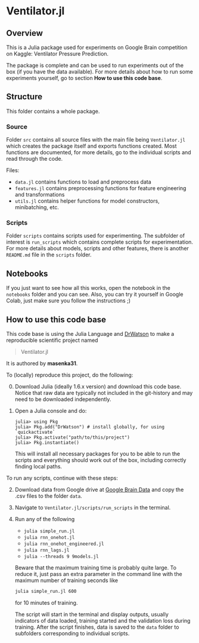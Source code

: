 # Ventilator.jl

## Overview

This is a Julia package used for experiments on Google Brain competition on Kaggle: Ventilator Pressure Prediction.

The package is complete and can be used to run experiments out of the box (if you have the data available). For more details about how to run some experiments yourself, go to section **How to use this code base**.

## Structure

This folder contains a whole package.

### Source

Folder `src` contains all source files with the main file being `Ventilator.jl` which creates the package itself and exports functions created. Most functions are documented, for more details, go to the individual scripts and read through the code.

Files:

- `data.jl` contains functions to load and preprocess data
- `features.jl` contains preprocessing functions for feature engineering and transformations
- `utils.jl` contains helper functions for model constructors, minibatching, etc.

### Scripts

Folder `scripts` contains scripts used for experimenting. The subfolder of interest is `run_scripts`  which contains complete scripts for experimentation. For more details about models, scripts and other features, there is another `README.md` file in the `scripts` folder.

## Notebooks

If you just want to see how all this works, open the notebook in the `notebooks` folder and you can see. Also, you can try it yourself in Google Colab, just make sure you follow the instructions ;)

## How to use this code base

This code base is using the Julia Language and [DrWatson](https://juliadynamics.github.io/DrWatson.jl/stable/)
to make a reproducible scientific project named
> Ventilator.jl

It is authored by **masenka31**.

To (locally) reproduce this project, do the following:

0. Download Julia (ideally 1.6.x version) and download this code base. Notice that raw data are typically not included in the
   git-history and may need to be downloaded independently.

1. Open a Julia console and do:
   ```
   julia> using Pkg
   julia> Pkg.add("DrWatson") # install globally, for using `quickactivate`
   julia> Pkg.activate("path/to/this/project")
   julia> Pkg.instantiate()
   ```

   This will install all necessary packages for you to be able to run the scripts and
   everything should work out of the box, including correctly finding local paths.

To run any scripts, continue with these steps:

2. Download data from Google drive at [Google Brain Data](https://drive.google.com/drive/folders/1oqn790bd8s0bDRE52vfhw1Z7ozeqt4-9?usp=sharing) and copy the .csv files to the folder `data`.

3. Navigate to `Ventilator.jl/scripts/run_scripts` in the terminal.

4. Run any of the following
   
   - `julia simple_run.jl`
   - `julia rnn_onehot.jl`
   - `julia rnn_onehot_engineered.jl`
   - `julia rnn_lags.jl`
   - `julia --threads 9 9models.jl`

   Beware that the maximum training time is probably quite large. To reduce it, just pass an extra parameter in the command line with the maximum number of training seconds like
   ```bash
   julia simple_run.jl 600
   ```
   for 10 minutes of training.

   The script will start in the terminal and display outputs, usually indicators of data loaded, training started and the validation loss during training. After the script finishes, data is saved to the `data` folder to subfolders corresponding to individual scripts.